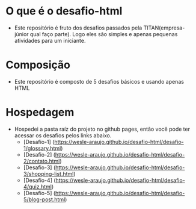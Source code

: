 # O que é o desafio-html 
- Este repositório é fruto dos desafios passados pela TITAN(empresa-júnior qual faço parte). Logo eles são simples e apenas pequenas atividades para um iniciante.

# Composição
- Este repositório é composto de 5 desafios básicos e usando apenas HTML

# Hospedagem
- Hospedei a pasta raíz do projeto no github pages, então você pode ter acessar os desafios pelos links abaixo. 
  - [Desafio-1] (https://wesle-araujo.github.io/desafio-html/desafio-1/glossary.html)
  - [Desafio-2] (https://wesle-araujo.github.io/desafio-html/desafio-2/contato.html)
  - [Desafio-3] (https://wesle-araujo.github.io/desafio-html/desafio-3/shopping-list.html)
  - [Desafio-4] (https://wesle-araujo.github.io/desafio-html/desafio-4/quiz.html)
  - [Desafio-5] (https://wesle-araujo.github.io/desafio-html/desafio-5/blog-post.html)

